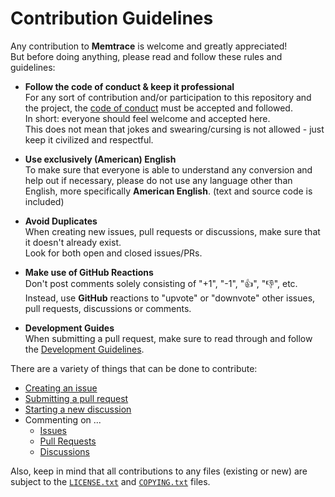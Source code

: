 <!--
  Copyright (c) 2021 Michael Federczuk
  SPDX-License-Identifier: CC-BY-SA-4.0
-->

# Contribution Guidelines #

Any contribution to **Memtrace** is welcome and greatly appreciated!  
But before doing anything, please read and follow these rules and guidelines:

* **Follow the code of conduct & keep it professional**  
  For any sort of contribution and/or participation to this repository and the project, the
  [code of conduct](CODE_OF_CONDUCT.md) must be accepted and followed.  
  In short: everyone should feel welcome and accepted here.  
  This does not mean that jokes and swearing/cursing is not allowed - just keep it civilized and respectful.

* **Use exclusively (American) English**  
  To make sure that everyone is able to understand any conversion and help out if necessary, please do not use any
  language other than English, more specifically **American English**. (text and source code is included)

* **Avoid Duplicates**  
  When creating new issues, pull requests or discussions, make sure that it doesn't already exist.  
  Look for both open and closed issues/PRs.

* **Make use of GitHub Reactions**  
  Don't post comments solely consisting of "+1", "-1", "👍", "👎", etc.  
  Instead, use **GitHub** reactions to "upvote" or "downvote" other issues, pull requests, discussions or comments.

* **Development Guides**  
  When submitting a pull request, make sure to read through and follow the [Development Guidelines](DEVELOPING.md).

There are a variety of things that can be done to contribute:

* [Creating an issue](https://github.com/mfederczuk/memtrace/issues/new/choose)
* [Submitting a pull request](https://github.com/mfederczuk/memtrace/compare)
* [Starting a new discussion](https://github.com/mfederczuk/memtrace/discussions/new)
* Commenting on ...
  * [Issues](https://github.com/mfederczuk/memtrace/issues)
  * [Pull Requests](https://github.com/mfederczuk/memtrace/pulls)
  * [Discussions](https://github.com/mfederczuk/memtrace/discussions)

Also, keep in mind that all contributions to any files (existing or new) are subject to the [`LICENSE.txt`](LICENSE.txt)
and [`COPYING.txt`](COPYING.txt) files.
